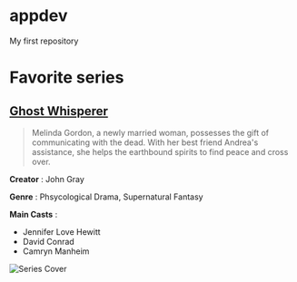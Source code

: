 # appdev
My first repository

# Favorite series

## [Ghost Whisperer](https://www.imdb.com/title/tt0460644/)
> Melinda Gordon, a newly married woman, possesses the gift of communicating with the dead. With her best friend Andrea's assistance, she helps the earthbound spirits to find peace and cross over.

**Creator**
: John Gray

**Genre**
: Phsycological Drama, Supernatural Fantasy

**Main Casts**
: 
- Jennifer Love Hewitt
- David Conrad
- Camryn Manheim

![Series Cover](https://imgs.search.brave.com/LhkL2--wrulg52kbLiv-DjKo6HI4lUXxJ7PTlzGxCok/rs:fit:500:0:0:0/g:ce/aHR0cHM6Ly9pLnBp/bmltZy5jb20vb3Jp/Z2luYWxzLzA2LzA3/L2QzLzA2MDdkM2M0/OTYxZWQ5OTFjY2Rm/OWMxMmM5ZDI3Yjli/LmpwZw)
